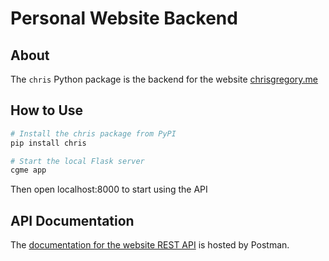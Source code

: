 # Personal Website Backend

## About

The `chris` Python package is the backend for the website [chrisgregory.me](http://www.chrisgregory.me)

## How to Use

```bash
# Install the chris package from PyPI
pip install chris

# Start the local Flask server
cgme app
```

Then open localhost:8000 to start using the API

## API Documentation

The [documentation for the website REST API](https://documenter.getpostman.com/view/4051098/TVYM4Fzz) is hosted by Postman.
